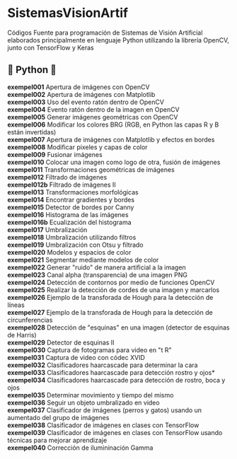 # SistemasVisionArtif
Códigos Fuente para programación de Sistemas de Visión Artificial elaborados principalmente en lenguaje Python utilizando la librería OpenCV, junto con TensorFlow y Keras

## :snake: Python :snake:   
**exempel001** Apertura de imágenes con OpenCV  
**exempel002** Apertura de imágenes con Matplotlib  
**exempel003** Uso del evento ratón dentro de OpenCV  
**exempel004** Evento ratón dentro de la imagen en OpenCV  
**exempel005** Generar imágenes geométricas con OpenCV  
**exempel006** Modificar los colores BRG (RGB, en Python las capas R y B están invertidas)    
**exempel007** Apertura de imágenes con Matplotlib y efectos en bordes  
**exempel008** Modificar pixeles y capas de color    
**exempel009** Fusionar imágenes  
**exempel010** Colocar una imagen como logo de otra, fusión de imágenes    
**exempel011** Transformaciones geométricas de imágenes    
**exempel012** Filtrado de imágenes    
**exempel012b** Filtrado de imágenes II  
**exempel013** Transformaciones morfológicas    
**exempel014** Encontrar gradientes y bordes    
**exempel015** Detector de bordes por Canny    
**exempel016** Histograma de las imágenes    
**exempel016b** Ecualización del histograma  
**exempel017** Umbralización    
**exempel018** Umbralización utilizando filtros    
**exempel019** Umbralización con Otsu y filtrado  
**exempel020** Modelos y espacios de color  
**exempel021** Segmentar mediante modelos de color  
**exempel022** Generar "ruido" de manera artificial a la imagen  
**exempel023** Canal alpha (transparencia) de una imagen PNG  
**exempel024** Detección de contornos por medio de funciones OpenCV  
**exempel025** Realizar la detección de cordes de una imagen y marcarlos  
**exempel026** Ejemplo de la transforada de Hough para la detección de líneas  
**exempel027** Ejemplo de la transforada de Hough para la detección de circunferencias  
**exempel028** Detección de "esquinas" en una imagen (detector de esquinas de Harris)  
**exempel029** Detector de esquinas II  
**exempel030** Captura de fotogramas para video en "t R"    
**exempel031** Captura de video con códec XVID  
**exempel032** Clasificadores haarcascade para determinar la cara  
**exempel033** Clasificadores haarcascade para detección rostro y ojos*  
**exempel034** Clasificadores haarcascade para detección de rostro, boca y ojos  
**exempel035** Determinar movimiento y tiempo del mismo  
**exempel036** Seguir un objeto umbralizado en video  
**exempel037** Clasificador de imágenes (perros y gatos) usando un aumentado del grupo de imágenes  
**exempel038** Clasificador de imágenes en clases con TensorFlow  
**exempel039** Clasificador de imágenes en clases con TensorFlow usando técnicas para mejorar aprendizaje  
**exempel040** Corrección de ilumininación Gamma  



